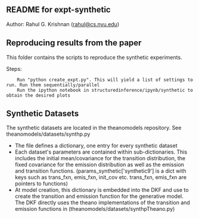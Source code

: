 ## README for expt-synthetic
Author: Rahul G. Krishnan (rahul@cs.nyu.edu)

## Reproducing results from the paper
This folder contains the scripts to reproduce the synthetic experiments. 

Steps:

```
    Run "python create_expt.py". This will yield a list of settings to run. Run them sequentially/parallel 
    Run the ipython notebook in structuredinference/ipynb/synthetic to obtain the desired plots 
```
## Synthetic Datasets

The synthetic datasets are located in the theanomodels repository. See theanomodels/datasets/synthp.py 
* The file defines a dictionary, one entry for every synthetic dataset
* Each dataset's parameters are contained within sub-dictionaries. This includes the initial mean/covariance for the transition distribution, the fixed covariance for the emission distribution as well as the emission and transition functions. (params_synthetic['synthetic9'] is a dict with keys such as trans_fxn, emis_fxn, init_cov etc. trans_fxn, emis_fxn are pointers to functions)
* At model creation, this dictionary is embedded into the DKF and use to create the transition and emission function for the generative model. The DKF directly uses the theano implementations of the transition and emission functions in (theanomodels/datasets/synthpTheano.py)
